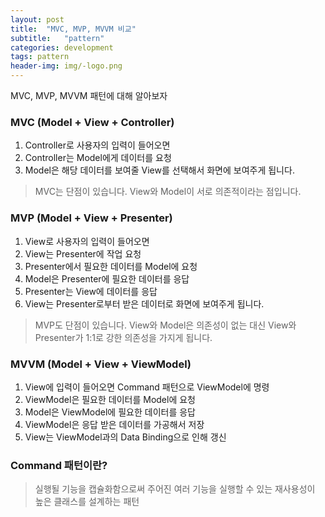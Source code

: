 ```yaml
---
layout: post
title:  "MVC, MVP, MVVM 비교"
subtitle:   "pattern"
categories: development
tags: pattern
header-img: img/-logo.png
---
```



MVC, MVP, MVVM 패턴에 대해 알아보자

### MVC (Model + View + Controller)

1. Controller로 사용자의 입력이 들어오면
2. Controller는 Model에게 데이터를 요청
3. Model은 해당 데이터를 보여줄 View를 선택해서 화면에 보여주게 됩니다.

> MVC는 단점이 있습니다. View와 Model이 서로 의존적이라는 점입니다.

<script async src="//pagead2.googlesyndication.com/pagead/js/adsbygoogle.js"></script>
<!-- posts -->
<ins class="adsbygoogle"
     style="display:block"
     data-ad-client="ca-pub-1778623499634593"
     data-ad-slot="2464814109"
     data-ad-format="auto"
     data-full-width-responsive="true"></ins>
<script>
(adsbygoogle = window.adsbygoogle || []).push({});
</script>

### MVP (Model + View + Presenter)

1. View로 사용자의 입력이 들어오면
2. View는 Presenter에 작업 요청
3. Presenter에서 필요한 데이터를 Model에 요청
4. Model은 Presenter에 필요한 데이터를 응답
5. Presenter는 View에 데이터를 응답
6. View는 Presenter로부터 받은 데이터로 화면에 보여주게 됩니다.

> MVP도 단점이 있습니다. View와 Model은 의존성이 없는 대신 View와 Presenter가 1:1로 강한 의존성을 가지게 됩니다.

### MVVM (Model + View + ViewModel)

1. View에 입력이 들어오면 Command 패턴으로 ViewModel에 명령
2. ViewModel은 필요한 데이터를 Model에 요청
3. Model은 ViewModel에 필요한 데이터를 응답
4. ViewModel은 응답 받은 데이터를 가공해서 저장
5. View는 ViewModel과의 Data Binding으로 인해 갱신

### Command 패턴이란?
> 실행될 기능을 캡슐화함으로써 주어진 여러 기능을 실행할 수 있는 재사용성이 높은 클래스를 설계하는 패턴

